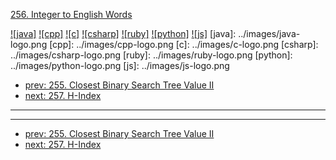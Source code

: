 [256. Integer to English Words](https://leetcode.com/problems/integer-to-english-words/)

[![java]](../java/256-integer-to-english-words.md)
[![cpp]](../cpp/256-integer-to-english-words.md)
[![c]](../c/256-integer-to-english-words.md)
[![csharp]](../csharp/256-integer-to-english-words.md)
[![ruby]](../ruby/256-integer-to-english-words.md)
[![python]](../python/256-integer-to-english-words.md)
[![js]](../js/256-integer-to-english-words.md)
[java]: ../images/java-logo.png
[cpp]: ../images/cpp-logo.png
[c]: ../images/c-logo.png
[csharp]: ../images/csharp-logo.png
[ruby]: ../images/ruby-logo.png
[python]: ../images/python-logo.png
[js]: ../images/js-logo.png

- [prev: 255. Closest Binary Search Tree Value II](255-closest-binary-search-tree-value-ii.md)
- [next: 257. H-Index](257-h-index.md)

---


---

- [prev: 255. Closest Binary Search Tree Value II](255-closest-binary-search-tree-value-ii.md)
- [next: 257. H-Index](257-h-index.md)
